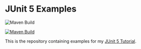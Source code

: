 # JUnit 5 Examples

![Maven Build](https://github.com/hakantaylan/github-deneme/workflows/Maven%20Build/badge.svg)

[![Maven Build](https://github.com/hakantaylan/github-deneme/actions/workflows/maven-publish.yml/badge.svg)](https://github.com/hakantaylan/github-deneme/actions/workflows/maven-publish.yml)

This is the repository containing examples for my [JUnit 5 Tutorial](http://www.arhohuttunen.com/junit-5-tutorial/).
